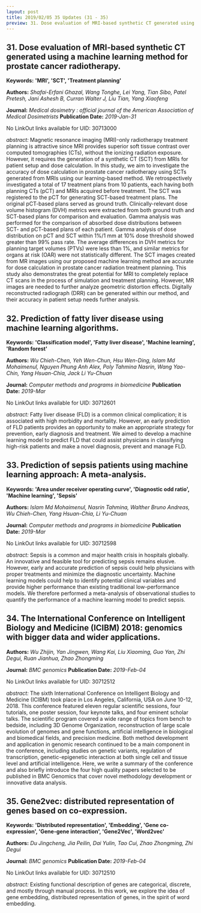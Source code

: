 ```yaml
---
layout: post
title: 2019/02/05 35 Updates (31 - 35)
preview: 31. Dose evaluation of MRI-based synthetic CT generated using a machine learning method for prostate cancer radiotherapy. [Shafai-Erfani Ghazal, Wang Tonghe, Lei Yang, Tian Sibo, Patel Pretesh, Jani Ashesh B, Curran Walter J, Liu Tian, Yang Xiaofeng] 32. Prediction of fatty liver disease using machine learning algorithms. [Wu Chieh-Chen, Yeh Wen-Chun, Hsu Wen-Ding, Islam Md Mohaimenul, Nguyen Phung Anh Alex, Poly Tahmina Nasrin, Wang Yao-Chin, Yang Hsuan-Chia, Jack Li Yu-Chuan] 33. Prediction of sepsis patients using machine learning approach: A meta-analysis. [Islam Md Mohaimenul, Nasrin Tahmina, Walther Bruno Andreas, Wu Chieh-Chen, Yang Hsuan-Chia, Li Yu-Chuan] 34. The International Conference on Intelligent Biology and Medicine (ICIBM) 2018: genomics with bigger data and wider applications. [Wu Zhijin, Yan Jingwen, Wang Kai, Liu Xiaoming, Guo Yan, Zhi Degui, Ruan Jianhua, Zhao Zhongming] 35. Gene2vec: distributed representation of genes based on co-expression. [Du Jingcheng, Jia Peilin, Dai Yulin, Tao Cui, Zhao Zhongming, Zhi Degui] 
---
```

## 31. Dose evaluation of MRI-based synthetic CT generated using a machine learning method for prostate cancer radiotherapy.
**Keywords:** **'MRI', 'SCT', 'Treatment planning'**

**Authors:** *Shafai-Erfani Ghazal, Wang Tonghe, Lei Yang, Tian Sibo, Patel Pretesh, Jani Ashesh B, Curran Walter J, Liu Tian, Yang Xiaofeng*

**Journal:** *Medical dosimetry : official journal of the American Association of Medical Dosimetrists* **Publication Date:** *2019-Jan-31*

No LinkOut links available for UID: 30713000

*abstract:* Magnetic resonance imaging (MRI)-only radiotherapy treatment planning is attractive since MRI provides superior soft tissue contrast over computed tomographies (CTs), without the ionizing radiation exposure. However, it requires the generation of a synthetic CT (SCT) from MRIs for patient setup and dose calculation. In this study, we aim to investigate the accuracy of dose calculation in prostate cancer radiotherapy using SCTs generated from MRIs using our learning-based method. We retrospectively investigated a total of 17 treatment plans from 10 patients, each having both planning CTs (pCT) and MRIs acquired before treatment. The SCT was registered to the pCT for generating SCT-based treatment plans. The original pCT-based plans served as ground truth. Clinically-relevant dose volume histogram (DVH) metrics were extracted from both ground truth and SCT-based plans for comparison and evaluation. Gamma analysis was performed for the comparison of absorbed dose distributions between SCT- and pCT-based plans of each patient. Gamma analysis of dose distribution on pCT and SCT within 1%/1 mm at 10% dose threshold showed greater than 99% pass rate. The average differences in DVH metrics for planning target volumes (PTVs) were less than 1%, and similar metrics for organs at risk (OAR) were not statistically different. The SCT images created from MR images using our proposed machine learning method are accurate for dose calculation in prostate cancer radiation treatment planning. This study also demonstrates the great potential for MRI to completely replace CT scans in the process of simulation and treatment planning. However, MR images are needed to further analyze geometric distortion effects. Digitally reconstructed radiograph (DRR) can be generated within our method, and their accuracy in patient setup needs further analysis.

## 32. Prediction of fatty liver disease using machine learning algorithms.
**Keywords:** **'Classification model', 'Fatty liver disease', 'Machine learning', 'Random forest'**

**Authors:** *Wu Chieh-Chen, Yeh Wen-Chun, Hsu Wen-Ding, Islam Md Mohaimenul, Nguyen Phung Anh Alex, Poly Tahmina Nasrin, Wang Yao-Chin, Yang Hsuan-Chia, Jack Li Yu-Chuan*

**Journal:** *Computer methods and programs in biomedicine* **Publication Date:** *2019-Mar*

No LinkOut links available for UID: 30712601

*abstract:* Fatty liver disease (FLD) is a common clinical complication; it is associated with high morbidity and mortality. However, an early prediction of FLD patients provides an opportunity to make an appropriate strategy for prevention, early diagnosis and treatment. We aimed to develop a machine learning model to predict FLD that could assist physicians in classifying high-risk patients and make a novel diagnosis, prevent and manage FLD.

## 33. Prediction of sepsis patients using machine learning approach: A meta-analysis.
**Keywords:** **'Area under receiver operating curve', 'Diagnostic odd ratio', 'Machine learning', 'Sepsis'**

**Authors:** *Islam Md Mohaimenul, Nasrin Tahmina, Walther Bruno Andreas, Wu Chieh-Chen, Yang Hsuan-Chia, Li Yu-Chuan*

**Journal:** *Computer methods and programs in biomedicine* **Publication Date:** *2019-Mar*

No LinkOut links available for UID: 30712598

*abstract:* Sepsis is a common and major health crisis in hospitals globally. An innovative and feasible tool for predicting sepsis remains elusive. However, early and accurate prediction of sepsis could help physicians with proper treatments and minimize the diagnostic uncertainty. Machine learning models could help to identify potential clinical variables and provide higher performance than existing traditional low-performance models. We therefore performed a meta-analysis of observational studies to quantify the performance of a machine learning model to predict sepsis.

## 34. The International Conference on Intelligent Biology and Medicine (ICIBM) 2018: genomics with bigger data and wider applications.


**Authors:** *Wu Zhijin, Yan Jingwen, Wang Kai, Liu Xiaoming, Guo Yan, Zhi Degui, Ruan Jianhua, Zhao Zhongming*

**Journal:** *BMC genomics* **Publication Date:** *2019-Feb-04*

No LinkOut links available for UID: 30712512

*abstract:* The sixth International Conference on Intelligent Biology and Medicine (ICIBM) took place in Los Angeles, California, USA on June 10-12, 2018. This conference featured eleven regular scientific sessions, four tutorials, one poster session, four keynote talks, and four eminent scholar talks. The scientific program covered a wide range of topics from bench to bedside, including 3D Genome Organization, reconstruction of large scale evolution of genomes and gene functions, artificial intelligence in biological and biomedical fields, and precision medicine. Both method development and application in genomic research continued to be a main component in the conference, including studies on genetic variants, regulation of transcription, genetic-epigenetic interaction at both single cell and tissue level and artificial intelligence. Here, we write a summary of the conference and also briefly introduce the four high quality papers selected to be published in BMC Genomics that cover novel methodology development or innovative data analysis.

## 35. Gene2vec: distributed representation of genes based on co-expression.
**Keywords:** **'Distributed representation', 'Embedding', 'Gene co-expression', 'Gene-gene interaction', 'Gene2Vec', 'Word2vec'**

**Authors:** *Du Jingcheng, Jia Peilin, Dai Yulin, Tao Cui, Zhao Zhongming, Zhi Degui*

**Journal:** *BMC genomics* **Publication Date:** *2019-Feb-04*

No LinkOut links available for UID: 30712510

*abstract:* Existing functional description of genes are categorical, discrete, and mostly through manual process. In this work, we explore the idea of gene embedding, distributed representation of genes, in the spirit of word embedding.


